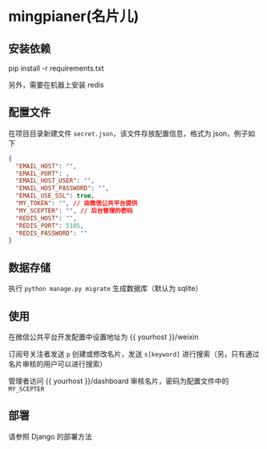 # mingpianer(名片儿)

## 安装依赖

pip install -r requirements.txt

另外，需要在机器上安装 redis

## 配置文件

在项目目录新建文件 `secret.json`，该文件存放配置信息，格式为 json，例子如下

```json
{
  "EMAIL_HOST": "",
  "EMAIL_PORT": ,
  "EMAIL_HOST_USER": "",
  "EMAIL_HOST_PASSWORD": "",
  "EMAIL_USE_SSL": true,
  "MY_TOKEN": "", // 由微信公共平台提供
  "MY_SCEPTER": "", // 后台管理的密码
  "REDIS_HOST": "",
  "REDIS_PORT": 5105,
  "REDIS_PASSWORD": ""
}
```

## 数据存储

执行 `python manage.py migrate` 生成数据库（默认为 sqlite）

## 使用

在微信公共平台开发配置中设置地址为 {{ yourhost }}/weixin

订阅号关注者发送 `p` 创建或修改名片，发送 `s[keyword]` 进行搜索（另，只有通过名片审核的用户可以进行搜索）

管理者访问 {{ yourhost }}/dashboard 审核名片，密码为配置文件中的 `MY_SCEPTER`

## 部署

请参照 Django 的部署方法
